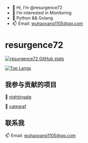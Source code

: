 - 👋 Hi, I’m @resurgence72
- 👀 I’m interested in Monitoring
- 🌱 Python && Golang
- 📫 Email: wuhaoyang1105@qq.com

# resurgence72

[![resurgence72 GitHub stats](https://github-readme-stats.vercel.app/api?username=resurgence72&count_private=true&show_icons=true&theme=tokyonight&include_all_commits)](https://github.com/anuraghazra/github-readme-stats)

[![Top Langs](https://github-readme-stats.vercel.app/api/top-langs/?username=resurgence72&hide=javascript,html,css)](https://github.com/anuraghazra/github-readme-stats)

## 我参与贡献的项目

🌱  [nightingale](https://github.com/ccfos/nightingale)

🌱  [categraf](https://github.com/flashcatcloud/categraf)

## 联系我

 📫  Email: wuhaoyang1105@qq.com

